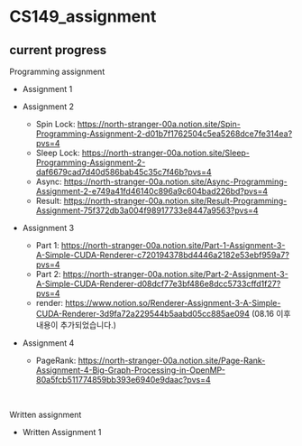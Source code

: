 # CS149_assignment

## current progress

Programming assignment 
- Assignment 1
- Assignment 2
   - Spin Lock: https://north-stranger-00a.notion.site/Spin-Programming-Assignment-2-d01b7f1762504c5ea5268dce7fe314ea?pvs=4
   - Sleep Lock: https://north-stranger-00a.notion.site/Sleep-Programming-Assignment-2-daf6679cad7d40d586bab45c35c7f46b?pvs=4
   - Async: https://north-stranger-00a.notion.site/Async-Programming-Assignment-2-e749a41fd46140c896a9c604bad226bd?pvs=4
   - Result: https://north-stranger-00a.notion.site/Result-Programming-Assignment-75f372db3a004f98917733e8447a9563?pvs=4

- Assignment 3
    - Part 1: https://north-stranger-00a.notion.site/Part-1-Assignment-3-A-Simple-CUDA-Renderer-c720194378bd4446a2182e53ebf959a7?pvs=4
    - Part 2: https://north-stranger-00a.notion.site/Part-2-Assignment-3-A-Simple-CUDA-Renderer-d08dcf77e3bf486e8dcc5733cffd1f27?pvs=4
    - render: https://www.notion.so/Renderer-Assignment-3-A-Simple-CUDA-Renderer-3d9fa72a229544b5aabd05cc885ae094 (08.16 이후 내용이 추가되었습니다.)

 - Assignment 4
   - PageRank: https://north-stranger-00a.notion.site/Page-Rank-Assignment-4-Big-Graph-Processing-in-OpenMP-80a5fcb511774859bb393e6940e9daac?pvs=4
 </br>

Written assignment
- Written Assignment 1 
